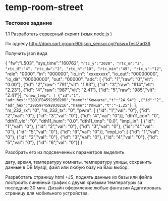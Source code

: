 # temp-room-street
### Тестовое задание

1.1 Разработать серверный скрипт (язык node.js )

 

По адресу http://dom.sqrt.group:90/json_sensor.cgi?psw=TestZad3$

Получить json вида

 

{ "fw":"L503", "sys_time":"160762", `"rtc_y":"2020", "rtc_m":"2", "rtc_d":"4", "rtc_dw":"2", "rtc_h":"10", "rtc_min":"49", "rtc_s":"12"`, "rele": "0000", "in": "000000", "io_in": "xxxxxxxx", "io_out": "00000000", "io_dir": "00000000", "out": "00000", "adc": [ {"id": "1","raw": "0","vlt": "0.00"}, {"id": "2","raw": "791","vlt": "1.93"}, {"id": "3","raw": "914","vlt": "2.23"}, {"id": "4","raw": "987","vlt": "2.41"}, {"id": "5","raw": "985","vlt": "2.41"}], `"onew_temp": [ {"id":"1", "adr_hex":"2891FB459205020B","name":"Комната","t":"24.94"} ,{"id":"2", "adr_hex":"2885974592030216","name":"Улица","t":"-1.25"} ]`, "rs_232_rx": "0", "rs_232_tx": "0", "pwm": [ {"id": "1","val": "0"}, {"id": "2","val": "0"}, {"id": "3","val": "0"}, {"id": "4","val": "0"}], "dth11_con": "0", "dth11_vld": "0", "dth11_hum": "0.0", "dth11_tmp": "0.0", "impl_in": [ {"id": "1","val": "0"}, {"id": "2","val": "0"}, {"id": "3","val": "0"}, {"id": "4","val": "0"}, {"id": "5","val": "0"}, {"id": "6","val": "0"}], "impl_io": [ {"id": "1","val": "0"}, {"id": "2","val": "0"}, {"id": "3","val": "0"}, {"id": "4","val": "0"}, {"id": "5","val": "0"}, {"id": "6","val": "0"}] }

 

Разобрать его из подсвеченных  параметров  выделить

дату, время, температуру комнаты, температуру улицы, сохранить данные в DB Mysql, файл или любую базу на Ваш выбор.

 

Разработать страницу html +JS, поднять данные из базы  или файла  построить линейный график с двумя кривыми температуры за последние 30 мин.   Дизайн оформление  любые фантазии Адаптировать страницу для мобильного устройства.
